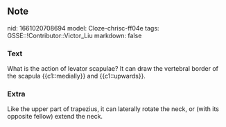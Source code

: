 ## Note
nid: 1661020708694
model: Cloze-chrisc-ff04e
tags: GSSE::!Contributor::Victor_Liu
markdown: false

### Text
What is the action of levator scapulae?
It can draw the vertebral border of the scapula {{c1::medially}} and {{c1::upwards}}.

### Extra
Like the upper part of trapezius, it can laterally rotate the neck, or (with its opposite fellow) extend the neck.
